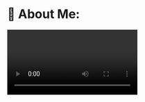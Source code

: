 # 💫 About Me:
<video controls>
  <source src="./ak.mp4" type="video/mp4">
  Ваш браузер не поддерживает тег video.

<img src="./хас1.gif" alt="GitHub Contribution Graph" />


Привет, я TETRIX8!  
👀 Обо мне:  
💻 Увлекаюсь программированием и современными технологиями.  
🔧 Обладаю знаниями в Python, C++, JavaScript.  
🌐 Есть опыт разработки веб-сайтов и мобильных приложений.  
🧠 Обучаюсь в Академии цифрового развития — Школа 21 от Сбербанка.  
🌱 В процессе изучения:  
- Искусственного интеллекта и интеграции с чат-ботами.  
- Современных фреймворков и библиотек.  
- Лучших практик разработки и проектирования приложений.  

💞️ Ищу сотрудничество:  
Готов участвовать в проектах, связанных с разработкой приложений, бэкенд-систем и автоматизацией процессов.  

📫 Как со мной связаться:  
- Telegram: [@TETRIX8](https://t.me/TETRIX8)  
- Email: [tetrixuno@gmail.com](mailto:tetrixuno@gmail.com)  
- GitHub: [amart302](https://github.com/amart302)  
- LinkedIn: [Ваше имя](https://www.linkedin.com/in/ваш-профиль) (если есть)  

😄 Пронouns:  
он/его (he/him)  

⚡ Fun fact:  
Люблю решать сложные задачи и изучать новые технологии. Программирование для меня — не только работа, но и искусство.

## 🌐 Socials:
[![Medium](https://img.shields.io/badge/Medium-12100E?logo=medium&logoColor=white)](https://akproject.lovable.app/) [![email](https://img.shields.io/badge/Email-D14836?logo=gmail&logoColor=white)](mailto:tetrixuno@gmai.com) 

# 💻 Tech Stack:
![C](https://img.shields.io/badge/c-%2300599C.svg?style=for-the-badge&logo=c&logoColor=white) ![C#](https://img.shields.io/badge/c%23-%23239120.svg?style=for-the-badge&logo=csharp&logoColor=white) ![HTML5](https://img.shields.io/badge/html5-%23E34F26.svg?style=for-the-badge&logo=html5&logoColor=white) ![Java](https://img.shields.io/badge/java-%23ED8B00.svg?style=for-the-badge&logo=openjdk&logoColor=white) ![JavaScript](https://img.shields.io/badge/javascript-%23323330.svg?style=for-the-badge&logo=javascript&logoColor=%23F7DF1E) ![Markdown](https://img.shields.io/badge/markdown-%23000000.svg?style=for-the-badge&logo=markdown&logoColor=white) ![Python](https://img.shields.io/badge/python-3670A0?style=for-the-badge&logo=python&logoColor=ffdd54) ![Bash Script](https://img.shields.io/badge/bash_script-%23121011.svg?style=for-the-badge&logo=gnu-bash&logoColor=white) ![TypeScript](https://img.shields.io/badge/typescript-%23007ACC.svg?style=for-the-badge&logo=typescript&logoColor=white) ![Google Cloud](https://img.shields.io/badge/GoogleCloud-%234285F4.svg?style=for-the-badge&logo=google-cloud&logoColor=white) ![Cloudflare](https://img.shields.io/badge/Cloudflare-F38020?style=for-the-badge&logo=Cloudflare&logoColor=white) ![AWS](https://img.shields.io/badge/AWS-%23FF9900.svg?style=for-the-badge&logo=amazon-aws&logoColor=white) ![.Net](https://img.shields.io/badge/.NET-5C2D91?style=for-the-badge&logo=.net&logoColor=white) ![Flask](https://img.shields.io/badge/flask-%23000.svg?style=for-the-badge&logo=flask&logoColor=white) ![Nginx](https://img.shields.io/badge/nginx-%23009639.svg?style=for-the-badge&logo=nginx&logoColor=white) ![Apache](https://img.shields.io/badge/apache-%23D42029.svg?style=for-the-badge&logo=apache&logoColor=white) ![Pandas](https://img.shields.io/badge/pandas-%23150458.svg?style=for-the-badge&logo=pandas&logoColor=white)
# 📊 GitHub Stats:
![](https://github-readme-stats.vercel.app/api?username=Tetrix8&theme=highcontrast&hide_border=false&include_all_commits=true&count_private=true)<br/>
![](https://nirzak-streak-stats.vercel.app/?user=Tetrix8&theme=highcontrast&hide_border=false)<br/>
![](https://github-readme-stats.vercel.app/api/top-langs/?username=Tetrix8&theme=highcontrast&hide_border=false&include_all_commits=true&count_private=true&layout=compact)

## 🏆 GitHub Trophies
![](https://github-profile-trophy.vercel.app/?username=Tetrix8&theme=tokyonight&no-frame=false&no-bg=false&margin-w=4)

### ✍️ Random Dev Quote
![](https://quotes-github-readme.vercel.app/api?type=horizontal&theme=radical)

### 🔝 Top Contributed Repo
![](https://github-contributor-stats.vercel.app/api?username=Tetrix8&limit=5&theme=dark&combine_all_yearly_contributions=true)

---
[![](https://visitcount.itsvg.in/api?id=Tetrix8&icon=0&color=0)](https://visitcount.itsvg.in)

<!-- Proudly created with GPRM ( https://gprm.itsvg.in ) -->
